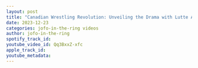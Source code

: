 ```yaml
---
layout: post
title: "Canadian Wrestling Revolution: Unveiling the Drama with Lutte Academies Jeremy Prophet"
date: 2023-12-23
categories: jofo-in-the-ring videos
author: jofo-in-the-ring
spotify_track_id: 
youtube_video_id: Qq3BxxZ-xfc
apple_track_id: 
youtube_metadata: 
---
```

